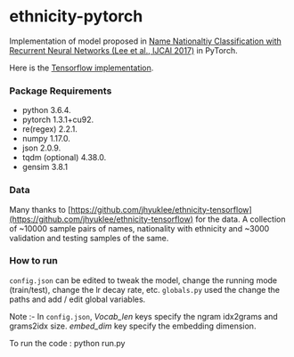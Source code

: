 # ethnicity-pytorch

Implementation of model proposed in 
[Name Nationaltiy Classification with Recurrent Neural Networks (Lee et al., IJCAI 2017)](https://www.ijcai.org/proceedings/2017/0289) 
in PyTorch.

Here is the [Tensorflow implementation](https://github.com/jhyuklee/ethnicity-tensorflow).

### Package Requirements
* python 3.6.4.
* pytorch 1.3.1+cu92.
* re(regex) 2.2.1.
* numpy 1.17.0.
* json 2.0.9.
* tqdm (optional) 4.38.0.
* gensim 3.8.1

### Data
Many thanks to [https://github.com/jhyuklee/ethnicity-tensorflow](https://github.com/jhyuklee/ethnicity-tensorflow) for the data.
A collection of ~10000 sample pairs of names, nationality with ethnicity and ~3000 validation and testing samples of the 
same.

### How to run 
`config.json` can be edited to tweak the model, change the running mode (train/test), change the lr decay rate, etc.
`globals.py` used the change the paths and add / edit global variables.

Note :- In `config.json`, *Vocab_len* keys specify the ngram idx2grams and grams2idx size. *embed_dim* key specify the embedding dimension.

To run the code : python run.py
